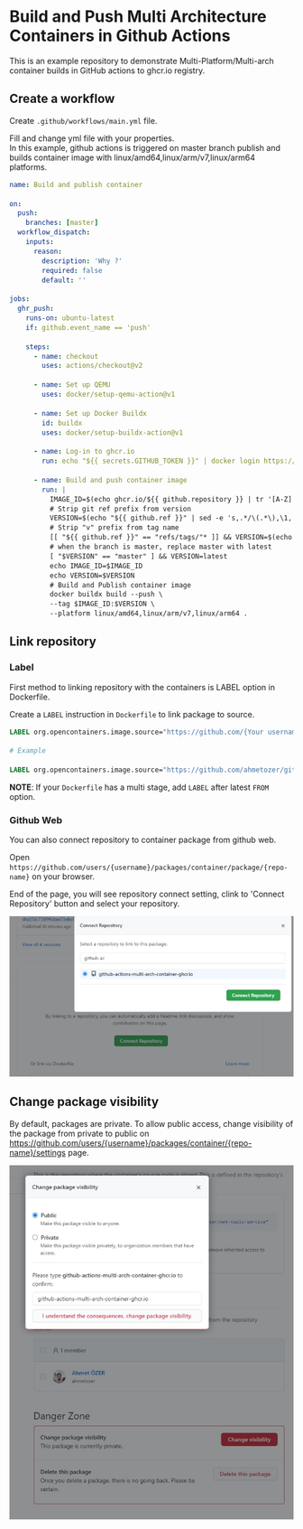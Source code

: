 # Build and Push Multi Architecture Containers in Github Actions

This is an example repository to demonstrate Multi-Platform/Multi-arch container builds in GitHub actions to ghcr.io registry.

<!--
## Create a token for login

For publishing containers into your account, the system requires a token to the authentication.

- Open tokens page [https://github.com/settings/tokens/new](https://github.com/settings/tokens/new)
- Create a Token with repo, write:packages and delete:packages permissions.
    ![](/img/Screenshot_1.jpg)
- Copy generated token.
    ![](/img/Screenshot_2.jpg)
- Open repository settings, click actions option which is under Secrets scope and create New repository secret.
    ![](/img/Screenshot_3.jpg)
-->

## Create a workflow

Create `.github/workflows/main.yml` file.

Fill and change yml file with your properties.  
In this example, github actions is triggered on master branch publish and builds container image with linux/amd64,linux/arm/v7,linux/arm64 platforms.

```yml
name: Build and publish container

on:
  push:
    branches: [master]
  workflow_dispatch:
    inputs:
      reason:
        description: 'Why ?'
        required: false
        default: ''

jobs:
  ghr_push:
    runs-on: ubuntu-latest
    if: github.event_name == 'push'

    steps:
      - name: checkout
        uses: actions/checkout@v2

      - name: Set up QEMU
        uses: docker/setup-qemu-action@v1

      - name: Set up Docker Buildx
        id: buildx
        uses: docker/setup-buildx-action@v1

      - name: Log-in to ghcr.io
        run: echo "${{ secrets.GITHUB_TOKEN }}" | docker login https://ghcr.io -u ${{ github.actor }} --password-stdin

      - name: Build and push container image
        run: |
          IMAGE_ID=$(echo ghcr.io/${{ github.repository }} | tr '[A-Z]' '[a-z]')
          # Strip git ref prefix from version
          VERSION=$(echo "${{ github.ref }}" | sed -e 's,.*/\(.*\),\1,')
          # Strip "v" prefix from tag name
          [[ "${{ github.ref }}" == "refs/tags/"* ]] && VERSION=$(echo $VERSION | sed -e 's/^v//')
          # when the branch is master, replace master with latest
          [ "$VERSION" == "master" ] && VERSION=latest
          echo IMAGE_ID=$IMAGE_ID
          echo VERSION=$VERSION
          # Build and Publish container image
          docker buildx build --push \
          --tag $IMAGE_ID:$VERSION \
          --platform linux/amd64,linux/arm/v7,linux/arm64 .
```

## Link repository

### Label

First method to linking repository with the containers is LABEL option in Dockerfile.

Create a `LABEL` instruction in `Dockerfile` to link package to source.

```Dockerfile
LABEL org.opencontainers.image.source="https://github.com/{Your username}/{your repository name}"

# Example

LABEL org.opencontainers.image.source="https://github.com/ahmetozer/github-actions-multi-arch-container-ghcr.io"
```

**NOTE**: If your `Dockerfile` has a multi stage, add `LABEL` after latest `FROM` option.

### Github Web

You can also connect repository to container package from github web.

Open `https://github.com/users/{username}/packages/container/package/{repo-name}` on your browser.

End of the page, you will see repository connect setting, clink to 'Connect Repository' button and select your repository.

![](/img/Screenshot_4.jpg)

## Change package visibility

By default, packages are private. To allow public access, change visibility of the package from private to public on https://github.com/users/{username}/packages/container/{repo-name}/settings page.

![](/img/Screenshot_5.jpg)